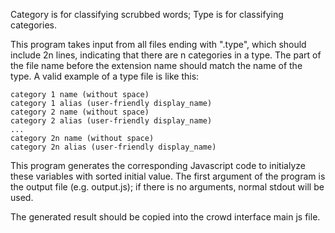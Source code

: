 Category is for classifying scrubbed words; Type is for classifying categories.

This program takes input from all files ending with ".type", which should include 2n lines, indicating that there are n categories in a type. The part of the file name before the extension name should match the name of the type. A valid example of a type file is like this:
~~~
category 1 name (without space)
category 1 alias (user-friendly display_name)
category 2 name (without space)
category 2 alias (user-friendly display_name)
...
category 2n name (without space)
category 2n alias (user-friendly display_name)
~~~

This program generates the corresponding Javascript code to initialyze these variables with sorted initial value. The first argument of the program is the output file (e.g. output.js); if there is no arguments, normal stdout will be used.

The generated result should be copied into the crowd interface main js file.
